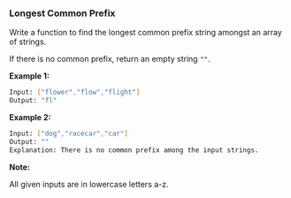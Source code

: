 ### Longest Common Prefix

Write a function to find the longest common prefix string amongst an array of strings.

If there is no common prefix, return an empty string `""`.

**Example 1:**

```bash
Input: ["flower","flow","flight"]
Output: "fl"
```

**Example 2:**

```bash
Input: ["dog","racecar","car"]
Output: ""
Explanation: There is no common prefix among the input strings.
```

**Note:**

All given inputs are in lowercase letters a-z.
